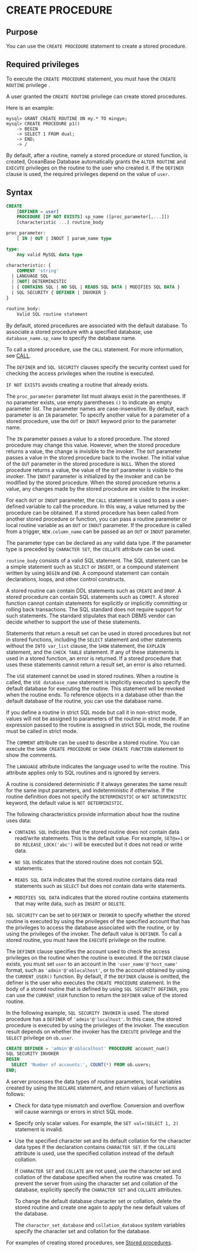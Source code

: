 # CREATE PROCEDURE

## Purpose

You can use the `CREATE PROCEDURE` statement to create a stored procedure.

## Required privileges

To execute the `CREATE PROCEDURE` statement, you must have the `CREATE ROUTINE` privilege .

A user granted the `CREATE ROUTINE` privilege can create stored procedures.

Here is an example:

```shell
mysql> GRANT CREATE ROUTINE ON my.* TO mingye;
mysql> CREATE PROCEDURE p1()
    -> BEGIN
    -> SELECT 1 FROM dual;
    -> END;
    -> /
```

By default, after a routine, namely a stored procedure or stored function, is created, OceanBase Database automatically grants the `ALTER ROUTINE` and `EXECUTE` privileges on the routine to the user who created it. If the `DEFINER` clause is used, the required privileges depend on the value of `user`.

## Syntax

```sql
CREATE
    [DEFINER = user]
    PROCEDURE [IF NOT EXISTS] sp_name ([proc_parameter[,...]])
    [characteristic ...] routine_body

proc_parameter:
    [ IN | OUT | INOUT ] param_name type

type:
    Any valid MySQL data type

characteristic: {
    COMMENT 'string'
  | LANGUAGE SQL
  | [NOT] DETERMINISTIC
  | { CONTAINS SQL | NO SQL | READS SQL DATA | MODIFIES SQL DATA }
  | SQL SECURITY { DEFINER | INVOKER }
}

routine_body:
    Valid SQL routine statement
```

By default, stored procedures are associated with the default database. To associate a stored procedure with a specified database, use `database_name.sp_name` to specify the database name.

To call a stored procedure, use the `CALL` statement. For more information, see [CALL](../500.pl-manipulation-statement-mysql/100.CALL-mysql.md).

The `DEFINER` and `SQL SECURITY` clauses specify the security context used for checking the access privileges when the routine is executed.

`IF NOT EXISTS` avoids creating a routine that already exists.

The `proc_parameter` parameter list must always exist in the parentheses. If no parameter exists, use empty parentheses `()` to indicate an empty parameter list. The parameter names are case-insensitive. By default, each parameter is an `IN` parameter. To specify another value for a parameter of a stored procedure, use the `OUT` or `INOUT` keyword prior to the parameter name.

The `IN` parameter passes a value to a stored procedure. The stored procedure may change this value. However, when the stored procedure returns a value, the change is invisible to the invoker. The `OUT` parameter passes a value in the stored procedure back to the invoker. The initial value of the `OUT` parameter in the stored procedure is `NULL`. When the stored procedure returns a value, the value of the `OUT` parameter is visible to the invoker. The `INOUT` parameter is initialized by the invoker and can be modified by the stored procedure. When the stored procedure returns a value, any changes made by the stored procedure are visible to the invoker.

For each `OUT` or `INOUT` parameter, the `CALL` statement is used to pass a user-defined variable to call the procedure. In this way, a value returned by the procedure can be obtained. If a stored procedure has been called from another stored procedure or function, you can pass a routine parameter or local routine variable as an `OUT` or `INOUT` parameter. If the procedure is called from a trigger, `NEW.column_name` can be passed as an `OUT` or `INOUT` parameter.

The parameter type can be declared as any valid data type. If the parameter type is preceded by `CHARACTER SET`, the `COLLATE` attribute can be used.

`routine_body` consists of a valid SQL statement. The SQL statement can be a simple statement such as `SELECT` or `INSERT`, or a compound statement written by using `BEGIN` and `END`. A compound statement can contain declarations, loops, and other control constructs.

A stored routine can contain DDL statements such as `CREATE` and `DROP`. A stored procedure can contain SQL statements such as `COMMIT`. A stored function cannot contain statements for explicitly or implicitly committing or rolling back transactions. The SQL standard does not require support for such statements. The standard stipulates that each DBMS vendor can decide whether to support the use of these statements.

Statements that return a result set can be used in stored procedures but not in stored functions, including the `SELECT` statement and other statements without the `INTO var_list` clause, the `SHOW` statement, the `EXPLAIN` statement, and the `CHECK TABLE` statement. If any of these statements is used in a stored function, an error is returned. If a stored procedure that uses these statements cannot return a result set, an error is also returned.

The `USE` statement cannot be used in stored routines. When a routine is called, the `USE database_name` statement is implicitly executed to specify the default database for executing the routine. This statement will be revoked when the routine ends. To reference objects in a database other than the default database of the routine, you can use the database name.

If you define a routine in strict SQL mode but call it in non-strict mode, values will not be assigned to parameters of the routine in strict mode. If an expression passed to the routine is assigned in strict SQL mode, the routine must be called in strict mode.

The `COMMENT` attribute can be used to describe a stored routine. You can execute the `SHOW CREATE PROCEDURE` or `SHOW CREATE FUNCTION` statement to show the comments.

The `LANGUAGE` attribute indicates the language used to write the routine. This attribute applies only to SQL routines and is ignored by servers.

A routine is considered deterministic if it always generates the same result for the same input parameters, and indeterministic if otherwise. If the routine definition does not specify the `DETERMINISTIC` or `NOT DETERMINISTIC` keyword, the default value is `NOT DETERMINISTIC`.

The following characteristics provide information about how the routine uses data:

* `CONTAINS SQL` indicates that the stored routine does not contain data read/write statements. This is the default value. For example, `SET@x=1` or `DO RELEASE_LOCK('abc')` will be executed but it does not read or write data.

* `NO SQL` indicates that the stored routine does not contain SQL statements.

* `READS SQL DATA` indicates that the stored routine contains data read statements such as `SELECT` but does not contain data write statements.

* `MODIFIES SQL DATA` indicates that the stored routine contains statements that may write data, such as `INSERT` or `DELETE`.


`SQL SECURITY` can be set to `DEFINER` or `INVOKER` to specify whether the stored routine is executed by using the privileges of the specified account that has the privileges to access the database associated with the routine, or by using the privileges of the invoker. The default value is `DEFINER`. To call a stored routine, you must have the `EXECUTE` privilege on the routine.

The `DEFINER` clause specifies the account used to check the access privileges on the routine when the routine is executed. If the `DEFINER` clause exists, you must set `user` to an account in the `'user_name'@'host_name'` format, such as `'admin'@'oblocalhost'`, or to the account obtained by using the `CURRENT_USER()` function. By default, if the `DEFINER` clause is omitted, the definer is the user who executes the `CREATE PROCEDURE` statement. In the body of a stored routine that is defined by using `SQL SECURITY DEFINER`, you can use the `CURRENT_USER` function to return the `DEFINER` value of the stored routine.

In the following example, `SQL SECURITY INVOKER` is used. The stored procedure has a `DEFINER` of `'admin'@'localhost'`. In this case, the stored procedure is executed by using the privileges of the invoker. The execution result depends on whether the invoker has the `EXECUTE` privilege and the `SELECT` privilege on `ob.user`.

```sql
CREATE DEFINER = 'admin'@'oblocalhost' PROCEDURE account_num()
SQL SECURITY INVOKER
BEGIN
  SELECT 'Number of accounts:', COUNT(*) FROM ob.users;
END;
```

A server processes the data types of routine parameters, local variables created by using the `DECLARE` statement, and return values of functions as follows:

* Check for data type mismatch and overflow. Conversion and overflow will cause warnings or errors in strict SQL mode.

* Specify only scalar values. For example, the `SET val=(SELECT 1, 2)` statement is invalid.

* Use the specified character set and its default collation for the character data types if the declaration contains `CHARACTER SET`. If the `COLLATE` attribute is used, use the specified collation instead of the default collation.

   If `CHARACTER SET` and `COLLATE` are not used, use the character set and collation of the database specified when the routine was created. To prevent the server from using the character set and collation of the database, explicitly specify the `CHARACTER SET` and `COLLATE` attributes.

   To change the default database character set or collation, delete the stored routine and create one again to apply the new default values of the database.

   The `character_set_database` and `collation_database` system variables specify the character set and collation for the database.

For examples of creating stored procedures, see [Stored procedures](../200.storage-object-mysql/300.pl-stored-procedure-mysql.md).
